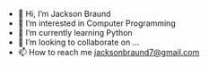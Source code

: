 - 👋 Hi, I’m Jackson Braund
- 👀 I’m interested in Computer Programming
- 🌱 I’m currently learning Python
- 💞️ I’m looking to collaborate on ...
- 📫 How to reach me jacksonbraund7@gmail.com

<!---
Jax67217/Jax67217 is a ✨ special ✨ repository because its `README.md` (this file) appears on your GitHub profile.
You can click the Preview link to take a look at your changes.
--->
